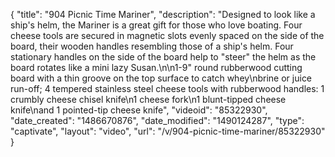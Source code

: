 {
    "title": "904 Picnic Time Mariner",
    "description": "Designed to look like a ship's helm, the Mariner is a great gift for those who love boating. Four cheese tools are secured in magnetic slots evenly spaced on the side of the board, their wooden handles resembling those of a ship's helm. Four stationary handles on the side of the board help to \"steer\" the helm as the board rotates like a mini lazy Susan.\n\n1-9\" round rubberwood cutting board with a thin groove on the top surface to catch whey\nbrine or juice run-off; 4 tempered stainless steel cheese tools with rubberwood handles: 1 crumbly cheese chisel knife\n1 cheese fork\n1 blunt-tipped cheese knife\nand 1 pointed-tip cheese knife",
    "videoid": "85322930",
    "date_created": "1486670876",
    "date_modified": "1490124287",
    "type": "captivate",
    "layout": "video",
    "url": "\/v\/904-picnic-time-mariner\/85322930"
}